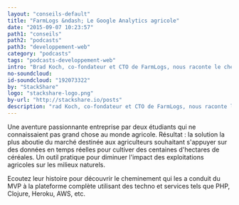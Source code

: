 ```yaml
---
layout: "conseils-default"
title: "FarmLogs &ndash; Le Google Analytics agricole"
date: "2015-09-07 10:23:57"
path1: "conseils"
path2: "podcasts"
path3: "developpement-web"
category: "podcasts"
tags: "podcasts-developpement-web"
intro: "Brad Koch, co-fondateur et CTO de FarmLogs, nous raconte le chemin parcouru par son application tentant de révolutionner la plus vieille industrie que l'homme ait connue &ndash; bien entendu, il s'agit de l'agriculture."
no-soundcloud:
id-soundcloud: "192073322"
by: "StackShare"
logo: "stackshare-logo.png"
by-url: "http://stackshare.io/posts"
description: "rad Koch, co-fondateur et CTO de FarmLogs, nous raconte le chemin parcouru par son application de reporting et d'analyse destinée aux agriculteurs."
---
```


Une aventure passionnante entreprise par deux étudiants qui ne connaissaient pas grand chose au monde agricole. Résultat : la solution la plus aboutie du marché destinée aux agriculteurs souhaitant s'appuyer sur des données en temps réelles pour cultiver des centaines d'hectares de céréales. Un outil pratique pour diminuer l'impact des exploitations agricoles sur les milieux naturels.

Ecoutez leur histoire pour découvrir le cheminement qui les a conduit du MVP à la plateforme complète utilisant des techno et services tels que PHP, Clojure, Heroku, AWS, etc.
